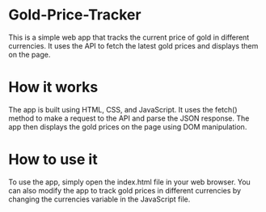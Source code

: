# Gold-Price-Tracker
This is a simple web app that tracks the current price of gold in different currencies. It uses the API to fetch the latest gold prices and displays them on the page.
# How it works
The app is built using HTML, CSS, and JavaScript. It uses the fetch() method to make a request to the API and parse the JSON response. The app then displays the gold prices on the page using DOM manipulation.
# How to use it
To use the app, simply open the index.html file in your web browser. You can also modify the app to track gold prices in different currencies by changing the currencies variable in the JavaScript file.

